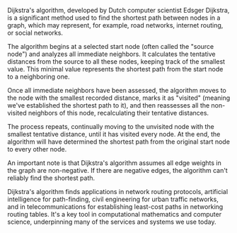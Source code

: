 Dijkstra's algorithm, developed by Dutch computer scientist Edsger Dijkstra, is a significant method used to find the shortest path between nodes in a graph, which may represent, for example, road networks, internet routing, or social networks.

The algorithm begins at a selected start node (often called the "source node") and analyzes all immediate neighbors. It calculates the tentative distances from the source to all these nodes, keeping track of the smallest value. This minimal value represents the shortest path from the start node to a neighboring one.

Once all immediate neighbors have been assessed, the algorithm moves to the node with the smallest recorded distance, marks it as "visited" (meaning we've established the shortest path to it), and then reassesses all the non-visited neighbors of this node, recalculating their tentative distances.

The process repeats, continually moving to the unvisited node with the smallest tentative distance, until it has visited every node. At the end, the algorithm will have determined the shortest path from the original start node to every other node.

An important note is that Dijkstra's algorithm assumes all edge weights in the graph are non-negative. If there are negative edges, the algorithm can't reliably find the shortest path.

Dijkstra's algorithm finds applications in network routing protocols, artificial intelligence for path-finding, civil engineering for urban traffic networks, and in telecommunications for establishing least-cost paths in networking routing tables. It's a key tool in computational mathematics and computer science, underpinning many of the services and systems we use today.